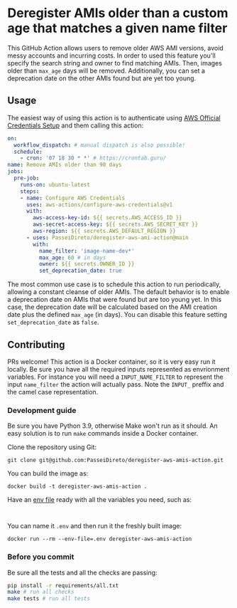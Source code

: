# Deregister AMIs older than a custom age that matches a given name filter
This GitHub Action allows users to remove older AWS AMI versions, avoid messy accounts and incurring costs. In order to used this feature you'll specify the search string and owner to find matching AMIs. Then, images older than `max_age` days will be removed. Additionally, you can set a deprecation date on the other AMIs found but are yet too young.  

## Usage

The easiest way of using this action is to authenticate using [AWS Official Credentials Setup](https://github.com/marketplace/actions/configure-aws-credentials-action-for-github-actions) and them calling this action:

```yaml
on:
  workflow_dispatch: # manual dispatch is also possible!
  schedule:
    - cron: '07 18 30 * *' # https://crontab.guru/
name: Remove AMIs older than 90 days
jobs:
  pre-job:
    runs-on: ubuntu-latest
    steps:
    - name: Configure AWS Credentials
      uses: aws-actions/configure-aws-credentials@v1
      with:
        aws-access-key-id: ${{ secrets.AWS_ACCESS_ID }}
        aws-secret-access-key: ${{ secrets.AWS_SECRET_KEY }}
        aws-region: ${{ secrets.AWS_DEFAULT_REGION }}
      - uses: PasseiDireto/deregister-aws-ami-action@main
        with:
          name_filter: 'image-name-dev*'
          max_age: 60 # in days
          owner: ${{ secrets.OWNER_ID }}
          set_deprecation_date: true

```

The most common use case is to schedule this action to run periodically, allowing a constant cleanse of older AMIs. The default behavior is to enable a deprecation date on AMIs that were found but are too young yet. In this case, the deprecation date will be calculated based on the AMI creation date plus the defined `max_age` (in days). You can disable this feature setting `set_deprecation_date` as `false`. 

## Contributing

PRs welcome! This action is a Docker container, so it is very easy run it locally. Be sure you have all the required inputs represented as envrionment variables. For instance you will need a `INPUT_NAME_FILTER` to represent the input `name_filter` the action will actually pass. Note the `INPUT_` preffix and the camel case representation.

### Development guide
Be sure you have Python 3.9, otherwise Make won't run as it should. An easy solution is to run `make` commands inside a Docker container.

Clone the repository using Git:
```shell script
git clone git@github.com:PasseiDireto/deregister-aws-amis-action.git
```

You can build the image as:

```shell script
docker build -t deregister-aws-amis-action .
```

Have an [env file](https://docs.docker.com/engine/reference/commandline/run/#set-environment-variables--e---env---env-file) ready with all the variables you need, such as:

```shell script


```

You can name it `.env` and then run it the freshly built image:

```shell script
docker run --rm --env-file=.env deregister-aws-amis-action
```


### Before you commit

Be sure all the tests and all the checks are passing:
```sh
pip install -r requirements/all.txt
make # run all checks
make tests # run all tests

```